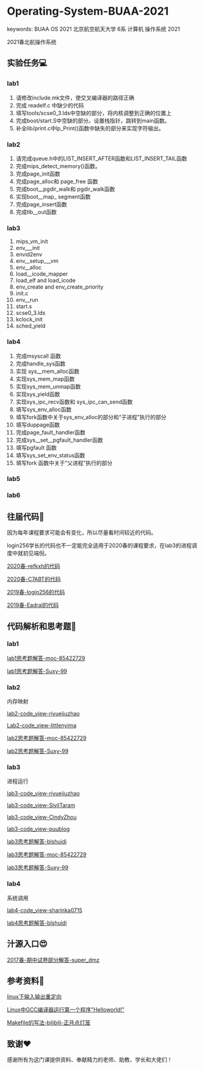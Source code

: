 # Operating-System-BUAA-2021

keywords: BUAA OS 2021 北京航空航天大学 6系 计算机 操作系统 2021

2021春北航操作系统

## 实验任务💻

### lab1

1. 请修改include.mk文件，使交叉编译器的路径正确
2. 完成 readelf.c 中缺少的代码
3. 填写tools/scse0_3.lds中空缺的部分，将内核调整到正确的位置上
4. 完成boot/start.S中空缺的部分。设置栈指针，跳转到main函数。
5. 补全lib/print.c中lp_Print()函数中缺失的部分来实现字符输出。

### lab2

1. 请完成queue.h中的LIST_INSERT_AFTER函数和LIST_INSERT_TAIL函数
2. 完成mips_detect_memory()函数。
3. 完成page_init函数
4. 完成page_alloc和 page_free 函数
5. 完成boot__pgdir_walk和 pgdir_walk函数
6. 实现boot__map_ segment函数
7. 完成page_insert函数
8. 完成tlb__out函数

### lab3

1. mips_vm_init
2. env___init
3. envid2env
4. env__setup___vm
5. env__alloc
6. load__icode_mapper
7. load_elf and load_icode
8. env_create and env_create_priority
9. init.c
10. env__run
11. start.s
12. scse0_3.lds
13. kclock_init
14. sched_yield

### lab4

1. 完成msyscall 函数
2. 完成handle_sys函数
3. 实现 sys__mem_alloc函数
4. 实现sys_mem_map函数
5. 实现sys_mem_unmap函数
6. 实现sys_yield函数
7. 实现sys_ipc_recv函数和 sys_ipc_can_send函数
8. 填写sys_env_alloc函数
9. 填写fork函数中关于sys_env_alloc的部分和“子进程”执行的部分
10. 填写duppage函数
11. 完成page_fault_handler函数
12. 完成sys__set__pgfault_handler函数
13. 填写pgfault 函数
14. 填写sys_set_env_status函数
15. 填写fork 函数中关于“父进程”执行的部分

### lab5

### lab6

## 往届代码💩

因为每年课程要求可能会有变化，所以尽量看时间较近的代码。

login256学长的代码也不一定能完全适用于2020春的课程要求，在lab3的进程调度中就初见端倪。

[2020春-refkxh的代码](https://github.com/refkxh/BUAA_OS_2020Spring)

[2020春-C7ABT的代码](https://github.com/C7ABT/BUAA_OS_2020/tree/master)

[2019春-login256的代码](https://github.com/login256/BUAA-OS-2019)

[2019春-Eadral的代码](https://github.com/Eadral/BUAA_OS_2019)

## 代码解析和思考题🧠

### lab1

[lab1思考题解答-moc-85422729](https://www.cnblogs.com/moc-85422729/p/xwc_os_lab1.html)

[lab1思考题解答-Suxy-99](https://www.cnblogs.com/Suxy-99/p/12592665.html)

### lab2

内存映射

[lab2-code_view-riyuejiuzhao](https://blog.csdn.net/riyuejiuzhao/article/details/105198758)

[Lab2-code_view-littlenyima](https://www.cnblogs.com/littlenyima/p/12764653.html)

[lab2思考题解答-moc-85422729](https://www.cnblogs.com/moc-85422729/p/xwc_os_lab2.html)

[lab2思考题解答-Suxy-99](https://www.cnblogs.com/Suxy-99/p/12716863.html)

### lab3

进程运行

[lab3-code_view-riyuejiuzhao](https://blog.csdn.net/riyuejiuzhao/article/details/105550324?)

[lab3-code_view-SivilTaram](https://www.cnblogs.com/SivilTaram/p/oslab3.html)

[lab3-code_view-CindyZhou](https://www.cnblogs.com/CindyZhou/p/12852837.html)

[lab3-code_view-puublog](https://www.cnblogs.com/puublog/p/10707188.html)

[lab3思考题解答-blshuidi](https://www.cnblogs.com/blshuidi/p/13563390.html)

[lab3思考题解答-moc-85422729](https://www.cnblogs.com/moc-85422729/p/xwc_os_lab3.html)

[lab3思考题解答-Suxy-99](https://www.cnblogs.com/Suxy-99/p/12969157.html)

### lab4

系统调用

[lab4-code_view-sharinka0715](https://www.cnblogs.com/sharinka0715/p/10776860.html)

[lab4思考题解答-blshuidi](https://www.cnblogs.com/blshuidi/p/13563405.html)

## 汁源入口😍

[2017春-期中试卷部分解答-super_dmz](https://blog.csdn.net/super_dmz/article/details/91351313)

## 参考资料📕

[linux下输入输出重定向](https://blog.csdn.net/hongkangwl/article/details/21000703)

[Linux中GCC编译器运行第一个程序"Helloworld!"](https://blog.csdn.net/wangdd_199326/article/details/77842798)

[Makefile的写法-bilibili-正月点灯笼](https://www.bilibili.com/video/BV1Mx411m7fm)

## 致谢❤

感谢所有为这门课提供资料、奉献精力的老师、助教、学长和大佬们！
